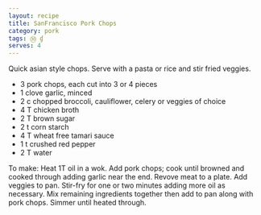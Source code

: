 ```yaml
---
layout: recipe
title: SanFrancisco Pork Chops
category: pork
tags: ㉚ ɠ
serves: 4
---
```

Quick asian style chops. Serve with a pasta or rice and stir fried veggies.

- 3 pork chops, each cut into 3 or 4 pieces
- 1 clove garlic, minced
- 2 c chopped broccoli, cauliflower, celery or veggies of choice
- 4 T chicken broth
- 2 T brown sugar
- 2 t corn starch 
- 4 T wheat free tamari sauce 
- 1 t crushed red pepper
- 2 T water

To make: Heat 1T oil in a wok. Add pork chops; cook until browned and cooked through adding garlic near the end. Revove meat to a plate.  Add veggies to pan. Stir-fry for one or two minutes adding more oil as necessary. Mix remaining ingredients together then add to pan along with pork chops. Simmer until heated through.
